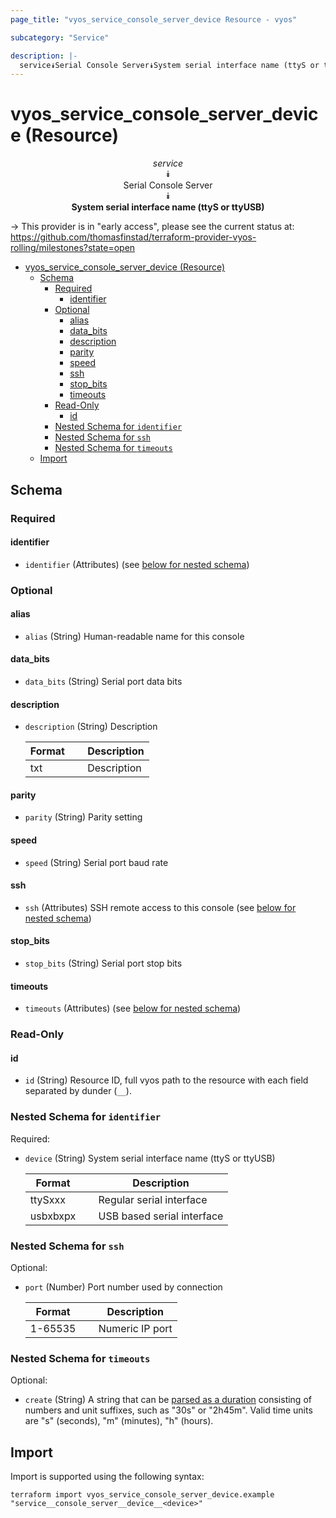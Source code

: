 ```yaml
---
page_title: "vyos_service_console_server_device Resource - vyos"

subcategory: "Service"

description: |-
  service⯯Serial Console Server⯯System serial interface name (ttyS or ttyUSB)
---
```


# vyos_service_console_server_device (Resource)
<center>

*service*  
⯯  
Serial Console Server  
⯯  
**System serial interface name (ttyS or ttyUSB)**


</center>

-> This provider is in "early access", please see the current status at: https://github.com/thomasfinstad/terraform-provider-vyos-rolling/milestones?state=open

<!--TOC-->

- [vyos_service_console_server_device (Resource)](#vyos_service_console_server_device-resource)
  - [Schema](#schema)
    - [Required](#required)
      - [identifier](#identifier)
    - [Optional](#optional)
      - [alias](#alias)
      - [data_bits](#data_bits)
      - [description](#description)
      - [parity](#parity)
      - [speed](#speed)
      - [ssh](#ssh)
      - [stop_bits](#stop_bits)
      - [timeouts](#timeouts)
    - [Read-Only](#read-only)
      - [id](#id)
    - [Nested Schema for `identifier`](#nested-schema-for-identifier)
    - [Nested Schema for `ssh`](#nested-schema-for-ssh)
    - [Nested Schema for `timeouts`](#nested-schema-for-timeouts)
  - [Import](#import)

<!--TOC-->

<!-- schema generated by tfplugindocs -->
## Schema

### Required

#### identifier
- `identifier` (Attributes) (see [below for nested schema](#nestedatt--identifier))

### Optional

#### alias
- `alias` (String) Human-readable name for this console
#### data_bits
- `data_bits` (String) Serial port data bits
#### description
- `description` (String) Description

    |  Format  &emsp;|  Description  |
    |----------|---------------|
    |  txt     &emsp;|  Description  |
#### parity
- `parity` (String) Parity setting
#### speed
- `speed` (String) Serial port baud rate
#### ssh
- `ssh` (Attributes) SSH remote access to this console (see [below for nested schema](#nestedatt--ssh))
#### stop_bits
- `stop_bits` (String) Serial port stop bits
#### timeouts
- `timeouts` (Attributes) (see [below for nested schema](#nestedatt--timeouts))

### Read-Only

#### id
- `id` (String) Resource ID, full vyos path to the resource with each field separated by dunder (`__`).

<a id="nestedatt--identifier"></a>
### Nested Schema for `identifier`

Required:

- `device` (String) System serial interface name (ttyS or ttyUSB)

    |  Format    &emsp;|  Description                 |
    |------------|------------------------------|
    |  ttySxxx   &emsp;|  Regular serial interface    |
    |  usbxbxpx  &emsp;|  USB based serial interface  |


<a id="nestedatt--ssh"></a>
### Nested Schema for `ssh`

Optional:

- `port` (Number) Port number used by connection

    |  Format   &emsp;|  Description      |
    |-----------|-------------------|
    |  1-65535  &emsp;|  Numeric IP port  |


<a id="nestedatt--timeouts"></a>
### Nested Schema for `timeouts`

Optional:

- `create` (String) A string that can be [parsed as a duration](https://pkg.go.dev/time#ParseDuration) consisting of numbers and unit suffixes, such as &#34;30s&#34; or &#34;2h45m&#34;. Valid time units are &#34;s&#34; (seconds), &#34;m&#34; (minutes), &#34;h&#34; (hours).

## Import

Import is supported using the following syntax:

```shell
terraform import vyos_service_console_server_device.example "service__console_server__device__<device>"
```
